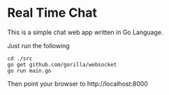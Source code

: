 # Real Time Chat

This is a simple chat web app written in Go Language.

Just run the following

```
cd ./src
go get github.com/gorilla/websocket
go run main.go
```

Then point your browser to http://localhost:8000
